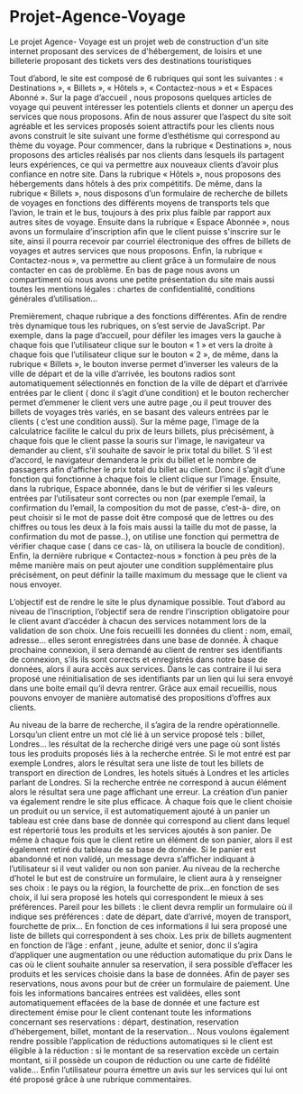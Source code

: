 # Projet-Agence-Voyage

Le projet Agence- Voyage est un projet web de construction d'un site internet proposant des services de d'hébergement, de loisirs et une billeterie proposant des tickets vers des destinations touristiques 

Tout d’abord, le site est composé de 6 rubriques qui sont les suivantes :
« Destinations », « Billets », « Hôtels », « Contactez-nous » et « Espaces Abonné ». Sur la page d’accueil , nous proposons quelques articles de voyage qui peuvent intéresser les potentiels clients et donner un aperçu des services que nous proposons.
Afin de nous assurer que l’aspect du site soit agréable et les services proposés soient attractifs pour les clients nous avons construit le site suivant une forme d’esthétisme qui correspond au thème du voyage.
Pour commencer, dans la rubrique « Destinations », nous proposons des articles réalisés par nos clients dans lesquels ils partagent leurs expériences, ce qui va permettre aux nouveaux clients d’avoir plus confiance en notre site.
Dans la rubrique « Hôtels », nous proposons des hébergements dans hôtels à des prix compétitifs.
De même, dans la rubrique « Billets », nous disposons d’un formulaire de recherche de billets de voyages en fonctions des différents moyens de transports tels que l’avion, le train et le bus, toujours à des prix plus faible par rapport aux autres sites de voyage.
Ensuite dans la rubrique « Espace Abonnée », nous avons un formulaire d’inscription afin que le client puisse s'inscrire sur le site, ainsi il pourra recevoir par courriel électronique des offres de billets de voyages et autres services que nous proposons. Enfin, la rubrique « Contactez-nous », va permettre au client grâce à un formulaire de nous contacter en cas de problème.
En bas de page nous avons un compartiment où nous avons une petite présentation du site mais aussi toutes les mentions légales : chartes de confidentialité, conditions générales d’utilisation...


Premièrement, chaque rubrique a des fonctions différentes. Afin de rendre très dynamique tous les rubriques, on s’est servie de JavaScript. 
Par exemple, dans la page d’accueil, pour défiler les images vers la gauche à chaque fois que l’utilisateur clique sur le bouton « 1 » et vers la droite à chaque fois que l’utilisateur clique sur le bouton « 2 », de même, dans la rubrique « Billets », le bouton inverse permet d’inverser les valeurs de la ville de départ et de la ville d’arrivée, les boutons radios sont automatiquement sélectionnés en fonction de la ville de départ et d’arrivée entrées par le client ( donc il s’agit d’une condition) 
et le bouton rechercher permet d’emmener le client vers une autre page ,ou il peut trouver des billets de voyages très variés, en se basant des valeurs entrées par le clients ( c’est une condition aussi). Sur la même page, l’image de la calculatrice facilite le calcul du prix de leurs billets, plus précisément, à chaque fois que le client passe la souris sur l’image, le navigateur va demander au client, 
s’il souhaite de savoir le prix total du billet. S ’il est d’accord, le navigateur demandera le prix du billet et le nombre de passagers afin d’afficher le prix total du billet au client. Donc il s’agit d’une fonction qui fonctionne à chaque fois le client clique sur l’image. Ensuite, dans la rubrique, Espace abonnée, dans le but de vérifier si les valeurs entrées par l’utilisateur sont correctes ou non (par exemple l’email, la confirmation du l’email, la composition du mot de passe, c’est-à- dire, 
on peut choisir si le mot de passe doit être composé que de lettres ou des chiffres ou tous les deux à la fois mais aussi la taille du mot de passe, la confirmation du mot de passe..), on utilise une fonction qui permettra de vérifier chaque case ( dans ce cas- là, on utilisera la boucle de condition). Enfin, la dernière rubrique « Contactez-nous » fonction à peu près de la même manière mais on peut ajouter une condition supplémentaire plus précisément, on peut définir la taille maximum du message que le client va nous envoyer.

L’objectif est de rendre le site le plus dynamique possible.
Tout d’abord au niveau de l’inscription, l’objectif sera de rendre l’inscription obligatoire pour le client avant d’accéder à chacun des services notamment lors de la validation de son choix. Une fois recueilli les données du client : nom, email, adresse... elles seront enregistrées dans une base de donnée. À chaque prochaine connexion, il sera demandé au client de rentrer ses identifiants de connexion, s’ils ils sont corrects et enregistrés dans notre base de données, alors il aura accès aux services. 
Dans le cas contraire il lui sera proposé une réinitialisation de ses identifiants par un lien qui lui sera envoyé dans une boite email qu’il devra rentrer.
Grâce aux email recueillis, nous pouvons envoyer de manière automatisé des propositions d’offres aux clients.


Au niveau de la barre de recherche, il s’agira de la rendre opérationnelle. Lorsqu’un client entre un mot clé lié à un service proposé tels : billet, Londres... les résultat de la recherche dirigé vers une page où sont listés tous les produits proposés liés à la recherche entrée. 
Si le mot entré est par exemple Londres, alors le résultat sera une liste de tout les billets de transport en direction de Londres, les hotels situés à Londres et les articles parlant de Londres.
Si la recherche entrée ne correspond à aucun élément alors le résultat sera une page affichant une erreur.
La création d’un panier va également rendre le site plus efficace.
À chaque fois que le client choisie un produit ou un service, il est automatiquement ajouté à un panier un tableau est crée dans base de donnée qui correspond au client dans lequel est répertorié tous les produits et les services ajoutés à son panier.
De même à chaque fois que le client retire un élément de son panier, alors il est également retiré du tableau de sa base de donnée.
Si le panier est abandonné et non validé, un message devra s’afficher indiquant à l’utilisateur si il veut valider ou non son panier.
Au niveau de la recherche d’hotel le but est de construire un formulaire, le client aura à y renseigner ses choix : le pays ou la région, la fourchette de prix...en fonction de ses choix, il lui sera proposé les hotels qui correspondent le mieux à ses préférences.
Pareil pour les billets : le client devra remplir un formulaire où il indique ses préférences : date de départ, date d’arrivé, moyen de transport, fourchette de prix... En fonction de ces informations il lui sera proposé une liste de billets qui correspondent à ses choix.
Les prix de billets augmentent en fonction de l’âge : enfant , jeune, adulte et senior, donc il s’agira d’appliquer une augmentation ou une réduction automatique du prix
Dans le cas où le client souhaite annuler sa reservation, il sera possible d’effacer les produits et les services choisie dans la base de données.
Afin de payer ses reservations, nous avons pour but de créer un formulaire de paiement. Une fois les informations bancaires entrées est validées, elles sont automatiquement effacées de la base de donnée et une facture est directement émise pour le client contenant toute les informations concernant ses reservations : départ, destination, reservation d’hébergement, billet, montant de la reservation...
Nous voulons également rendre possible l’application de réductions automatiques si le client est éligible à la réduction : si le montant de sa reservation excède un certain montant, si il possède un coupon de réduction ou une carte de fidélité valide...
Enfin l’utilisateur pourra émettre un avis sur les services qui lui ont été proposé grâce à une rubrique commentaires.

